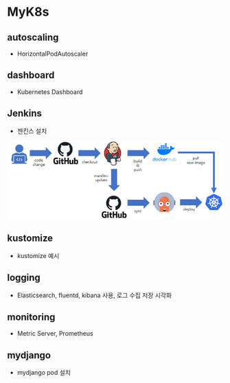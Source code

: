 # MyK8s

## autoscaling
- HorizontalPodAutoscaler
## dashboard
- Kubernetes Dashboard
## Jenkins
- 젠킨스 설치
<img src="./CI_CD_flow_image.png" title=""/>

## kustomize
- kustomize 예시

## logging
- Elasticsearch, fluentd, kibana 사용, 로그 수집 저장 시각화
## monitoring
- Metric Server, Prometheus
## mydjango
- mydjango pod 설치

